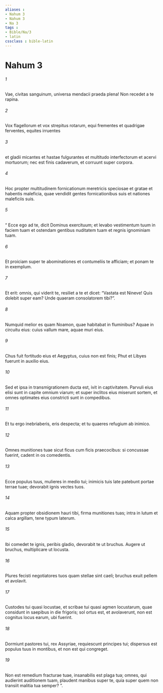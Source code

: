 ```yaml
---
aliases : 
- Nahum 3
- Nahum 3
- Na 3
tags : 
- Bible/Na/3
- latin
cssclass : bible-latin
---
```


# Nahum 3

###### 1
Vae, civitas sanguinum, universa mendacii praeda plena! Non recedet a te rapina.
###### 2
Vox flagellorum et vox strepitus rotarum, equi frementes et quadrigae ferventes, equites irruentes
###### 3
et gladii micantes et hastae fulgurantes et multitudo interfectorum et acervi mortuorum; nec est finis cadaverum, et corruunt super corpora.
###### 4
Hoc propter multitudinem fornicationum meretricis speciosae et gratae et habentis maleficia, quae vendidit gentes fornicationibus suis et nationes maleficiis suis.
###### 5
“ Ecce ego ad te, dicit Dominus exercituum; et levabo vestimentum tuum in faciem tuam et ostendam gentibus nuditatem tuam et regnis ignominiam tuam.
###### 6
Et proiciam super te abominationes et contumeliis te afficiam; et ponam te in exemplum.
###### 7
Et erit: omnis, qui viderit te, resiliet a te et dicet: “Vastata est Nineve! Quis dolebit super eam? Unde quaeram consolatorem tibi?”.
###### 8
Numquid melior es quam Noamon, quae habitabat in fluminibus? Aquae in circuitu eius: cuius vallum mare, aquae muri eius.
###### 9
Chus fuit fortitudo eius et Aegyptus, cuius non est finis; Phut et Libyes fuerunt in auxilio eius.
###### 10
Sed et ipsa in transmigrationem ducta est, ivit in captivitatem. Parvuli eius elisi sunt in capite omnium viarum; et super inclitos eius miserunt sortem, et omnes optimates eius constricti sunt in compedibus.
###### 11
Et tu ergo inebriaberis, eris despecta; et tu quaeres refugium ab inimico.
###### 12
Omnes munitiones tuae sicut ficus cum ficis praecocibus: si concussae fuerint, cadent in os comedentis.
###### 13
Ecce populus tuus, mulieres in medio tui; inimicis tuis late patebunt portae terrae tuae; devorabit ignis vectes tuos.
###### 14
Aquam propter obsidionem hauri tibi, firma munitiones tuas; intra in lutum et calca argillam, tene typum laterum.
###### 15
Ibi comedet te ignis, peribis gladio, devorabit te ut bruchus. Augere ut bruchus, multiplicare ut locusta.
###### 16
Plures fecisti negotiatores tuos quam stellae sint caeli; bruchus exuit pellem et avolavit.
###### 17
Custodes tui quasi locustae, et scribae tui quasi agmen locustarum, quae considunt in saepibus in die frigoris; sol ortus est, et avolaverunt, non est cognitus locus earum, ubi fuerint.
###### 18
Dormiunt pastores tui, rex Assyriae, requiescunt principes tui; dispersus est populus tuus in montibus, et non est qui congreget.
###### 19
Non est remedium fracturae tuae, insanabilis est plaga tua; omnes, qui audierint auditionem tuam, plaudent manibus super te, quia super quem non transiit malitia tua semper? ”.
